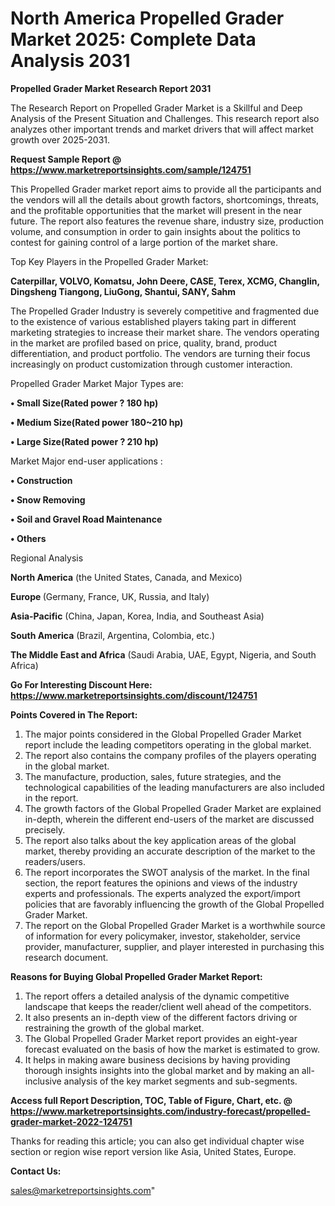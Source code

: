 # North America Propelled Grader Market 2025: Complete Data Analysis 2031

<strong>Propelled Grader Market Research Report 2031</strong>

The Research Report on Propelled Grader Market is a Skillful and Deep Analysis of the Present Situation and Challenges. This research report also analyzes other important trends and market drivers that will affect market growth over 2025-2031.

<strong>Request Sample Report @ <a href=https://www.marketreportsinsights.com/sample/124751>https://www.marketreportsinsights.com/sample/124751</a></strong>

This Propelled Grader market report aims to provide all the participants and the vendors will all the details about growth factors, shortcomings, threats, and the profitable opportunities that the market will present in the near future. The report also features the revenue share, industry size, production volume, and consumption in order to gain insights about the politics to contest for gaining control of a large portion of the market share.

Top Key Players in the Propelled Grader Market:

<strong>Caterpillar, VOLVO, Komatsu, John Deere, CASE, Terex, XCMG, Changlin, Dingsheng Tiangong, LiuGong, Shantui, SANY, Sahm</strong>

The Propelled Grader Industry is severely competitive and fragmented due to the existence of various established players taking part in different marketing strategies to increase their market share. The vendors operating in the market are profiled based on price, quality, brand, product differentiation, and product portfolio. The vendors are turning their focus increasingly on product customization through customer interaction.

Propelled Grader Market Major Types are:

<strong>• Small Size(Rated power ? 180 hp)

• Medium Size(Rated power 180~210 hp)

• Large Size(Rated power ? 210 hp)</strong>

Market Major end-user applications :

<strong>• Construction

• Snow Removing

• Soil and Gravel Road Maintenance

• Others</strong>

Regional Analysis

</u><strong><b>North America</b></strong> (the United States, Canada, and Mexico)

<strong><b>Europe </b></strong>(Germany, France, UK, Russia, and Italy)

<strong><b>Asia-Pacific</b></strong> (China, Japan, Korea, India, and Southeast Asia)

<strong><b>South America</b></strong> (Brazil, Argentina, Colombia, etc.)

<strong><b>The Middle East and Africa</b></strong> (Saudi Arabia, UAE, Egypt, Nigeria, and South Africa)

<strong>Go For Interesting Discount Here: <a href=https://www.marketreportsinsights.com/discount/124751>https://www.marketreportsinsights.com/discount/124751</a></strong>

<strong>Points Covered in The Report:</strong>
<ol>
  <li>The major points considered in the Global Propelled Grader Market report include the leading competitors operating in the global market.</li>
  <li>The report also contains the company profiles of the players operating in the global market.</li>
  <li>The manufacture, production, sales, future strategies, and the technological capabilities of the leading manufacturers are also included in the report.</li>
  <li>The growth factors of the Global Propelled Grader Market are explained in-depth, wherein the different end-users of the market are discussed precisely.</li>
  <li>The report also talks about the key application areas of the global market, thereby providing an accurate description of the market to the readers/users.</li>
  <li>The report incorporates the SWOT analysis of the market. In the final section, the report features the opinions and views of the industry experts and professionals. The experts analyzed the export/import policies that are favorably influencing the growth of the Global Propelled Grader Market.</li>
  <li>The report on the Global Propelled Grader Market is a worthwhile source of information for every policymaker, investor, stakeholder, service provider, manufacturer, supplier, and player interested in purchasing this research document.</li>
</ol>
<strong>Reasons for Buying Global Propelled Grader Market Report:</strong>

<ol>
  <li>The report offers a detailed analysis of the dynamic competitive landscape that keeps the reader/client well ahead of the competitors.</li>
  <li>It also presents an in-depth view of the different factors driving or restraining the growth of the global market.</li>
  <li>The Global Propelled Grader Market report provides an eight-year forecast evaluated on the basis of how the market is estimated to grow.</li>
  <li>It helps in making aware business decisions by having providing thorough insights insights into the global market and by making an all-inclusive analysis of the key market segments and sub-segments.</li>
</ol>
<strong>Access full Report Description, TOC, Table of Figure, Chart, etc. @ <a href=https://www.marketreportsinsights.com/industry-forecast/propelled-grader-market-2022-124751>https://www.marketreportsinsights.com/industry-forecast/propelled-grader-market-2022-124751</a></strong>


Thanks for reading this article; you can also get individual chapter wise section or region wise report version like Asia, United States, Europe.

<strong>Contact Us:</strong>

sales@marketreportsinsights.com"
